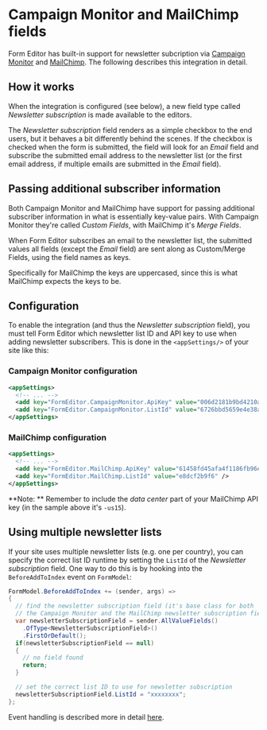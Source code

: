 # Campaign Monitor and MailChimp fields
Form Editor has built-in support for newsletter subcription via [Campaign Monitor](https://www.campaignmonitor.com/) and [MailChimp](https://mailchimp.com/). The following describes this integration in detail.

## How it works
When the integration is configured (see below), a new field type called *Newsletter subscription* is made available to the editors. 

The *Newsletter subscription* field renders as a simple checkbox to the end users, but it behaves a bit differently behind the scenes. If the checkbox is checked when the form is submitted, the field will look for an *Email* field and subscribe the submitted email address to the newsletter list (or the first email address, if multiple emails are submitted in the *Email* field). 

## Passing additional subscriber information
Both Campaign Monitor and MailChimp have support for passing additional subscriber information in what is essentially key-value pairs. With Campaign Monitor they're called *Custom Fields*, with MailChimp it's *Merge Fields*. 

When Form Editor subscribes an email to the newsletter list, the submitted values all fields (except the *Email* field) are sent along as Custom/Merge Fields, using the field names as keys. 

Specifically for MailChimp the keys are uppercased, since this is what MailChimp expects the keys to be.

## Configuration
To enable the integration (and thus the *Newsletter subscription* field), you must tell Form Editor which newsletter list ID and API key to use when adding newsletter subscribers. This is done in the `<appSettings/>` of your site like this:

### Campaign Monitor configuration
```xml
<appSettings>
  <!-- ... -->
  <add key="FormEditor.CampaignMonitor.ApiKey" value="006d2181b9bd4210a1f8effface7cbd4" />
  <add key="FormEditor.CampaignMonitor.ListId" value="6726bbd5659e4e38a02e5c1ef8779181" />
</appSettings>
```

### MailChimp configuration
```xml
<appSettings>
  <!-- ... -->
  <add key="FormEditor.MailChimp.ApiKey" value="61458fd45afa4f1186fb96e665aef510-us15" />
  <add key="FormEditor.MailChimp.ListId" value="e8dcf2b9f6" />
</appSettings>
```
**Note: ** Remember to include the *data center* part of your MailChimp API key (in the sample above it's `-us15`).

## Using multiple newsletter lists
If your site uses multiple newsletter lists (e.g. one per country), you can specify the correct list ID runtime by setting the `ListId` of the *Newsletter subscription* field. One way to do this is by hooking into the `BeforeAddToIndex` event on `FormModel`:

```cs
FormModel.BeforeAddToIndex += (sender, args) =>
{
  // find the newsletter subscription field (it's base class for both 
  // the Campaign Monitor and the MailChimp newsletter subscription fields)
  var newsletterSubscriptionField = sender.AllValueFields()
    .OfType<NewsletterSubscriptionField>()
    .FirstOrDefault();
  if(newsletterSubscriptionField == null)
  {
    // no field found
    return;
  }

  // set the correct list ID to use for newsletter subscription
  newsletterSubscriptionField.ListId = "xxxxxxxx";
};
```

Event handling is described more in detail [here](extend.md#form-submission-events).

